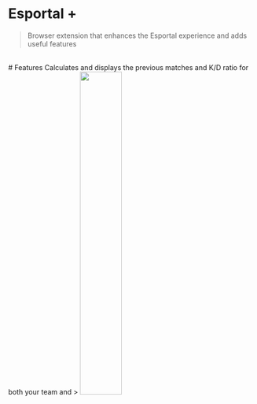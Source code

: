 # Esportal +

> Browser extension that enhances the Esportal experience and adds useful features

</br>
# Features
Calculates and displays the previous matches and K/D ratio for both your team and 
> <img src="https://i.imgur.com/uxWbc11.png" width="41%"></br>
